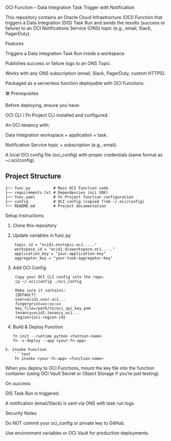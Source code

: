 OCI Function – Data Integration Task Trigger with Notification

This repository contains an Oracle Cloud Infrastructure (OCI) Function that triggers a Data Integration (DIS) Task Run and sends the results (success or failure) to an OCI Notifications Service (ONS) topic (e.g., email, Slack, PagerDuty).

Features

Triggers a Data Integration Task Run inside a workspace.

Publishes success or failure logs to an ONS Topic.

Works with any ONS subscription (email, Slack, PagerDuty, custom HTTPS).

Packaged as a serverless function deployable with OCI Functions.

🛠 Prerequisites

Before deploying, ensure you have:

OCI CLI / Fn Project CLI installed and configured.

An OCI tenancy with:

Data Integration workspace + application + task.

Notification Service topic + subscription (e.g., email).

A local OCI config file (oci_config) with proper credentials (same format as ~/.oci/config).


## Project Structure

```text
├── func.py          # Main OCI Function code
├── requirements.txt # Dependencies (oci SDK)
├── func.yaml        # Fn Project function configuration
├── config           # OCI config (copied from ~/.oci/config)
└── README.md        # Project documentation
```

Setup Instructions

1. Clone this repository

2. Update variables in func.py
```text
    topic_id = "ocid1.onstopic.oc1....."
    workspace_id = "ocid1.disworkspace.oc1....."
    application_key = "your-application-key"
    aggregator_key = "your-task-aggregator-key"
```


3. Add OCI Config
   ```text
    Copy your OCI CLI config into the repo:
    cp ~/.oci/config ./oci_config

    Make sure it contains:
    [DEFAULT]
    user=ocid1.user.oc1...
    fingerprint=xx:xx:xx
    key_file=/path/to/oci_api_key.pem
    tenancy=ocid1.tenancy.oc1...
    region={oci-region-id}
    ```
4. Build & Deploy Function
    ```text
    fn init --runtime python <funtion-name>
    fn -v deploy --app <your-fn-app>
```
5. Invoke Function
    ```text
    fn invoke <your-fn-app> <function-name>
```
 When you deploy to OCI Functions, mount the key file into the function container (using OCI Vault Secret or Object Storage if you’re just testing).

On success:

DIS Task Run is triggered.

A notification (email/Slack) is sent via ONS with task run logs.

Security Notes

Do NOT commit your oci_config or private key to GitHub.

Use environment variables or OCI Vault for production deployments.


